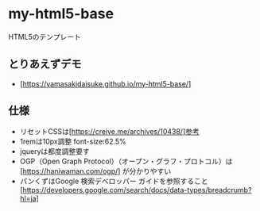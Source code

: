 # my-html5-base
HTML5のテンプレート
## とりあえずデモ
* [https://yamasakidaisuke.github.io/my-html5-base/]

## 仕様
* リセットCSSは[https://creive.me/archives/10438/]参考
* 1remは10px調整 font-size:62.5%
* jqueryは都度調整要す
* OGP（Open Graph Protocol）（オープン・グラフ・プロトコル）は [https://haniwaman.com/ogp/] が分かりやすい
* パンくずはGoogle 検索デベロッパー ガイドを参照すること [https://developers.google.com/search/docs/data-types/breadcrumb?hl=ja]
